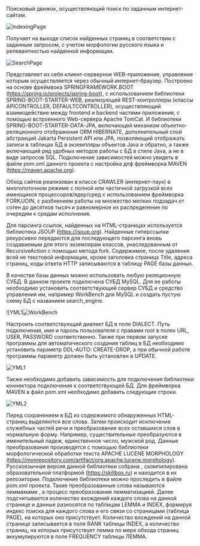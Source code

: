 
Поисковый движок, осуществляющий поиск по заданным интернет-сайтам.

![IndexingPage](https://user-images.githubusercontent.com/122222024/211211135-960bca9b-03ac-4314-ad99-938928d5e19e.png)

Получает на выходе список найденных страниц в соответствии с заданным запросом, с учетом морфологии русского языка и релевантностью найденной информации.

![SearchPage](https://user-images.githubusercontent.com/122222024/211304586-e95688f0-702b-449c-8837-8aeeffa2bd8a.png)

Представляет из себя клиент-серверное WEB-приложение, управление которым осуществляется через обычный интернет-браузер.
Построено на основе фреймвока SPRINGFRAMEWORK.BOOT (https://spring.io/projects/spring-boot), с использованием библиотеки SPRING-BOOT-STARTER-WEB, реализующей REST-контроллеры (классы APICONTROLLER, DEFAULTCONTROLLER), осуществляющий взаимодействие между frontend и backend частями приложения, с помощью встроенного Web-сервера Apache TomCat. И библиотеки SPRING-BOOT-STARTER-DATA-JPA, включающей механизм объектно-реляционного отображения ORM HIBERNATE, дополнительный слой абстракций Jakarta Persistent API или JPA, позволяющий отображать записи в таблицах БД в экземпляры объектов Java и обратно, а также включающий ряд удобных методов работы с БД в стиле Java, а не в виде запросов SQL. Подключение зависимостей можно увидеть в файле pom.xml данного проекта с настройка длф фреймворка MAVEN (https://maven.apache.org).

Обход сайтов реализован в классе CRAWLER (интернет-паук) в многопоточном режиме c полной или частичной загрузкой всех имеющихся процессоров/ядер/сред с использованием фреймворка FORK/JOIN, с разбиением работы на множество мелких подзадач от сотен до десятков тысяч и равномерное их распределение по очередям к средам исполнения. 

Для парсинга ссылок, найденных на HTML-страницах используется библиотека JSOUP (https://jsoup.org). Найденные гиперссылки рекурсивно передаются для последующего парсинга вновь создаваемым для этого экземлярам классов, унаследованным от RecursiveAction с помощью метода fork. Содержимое, после удаления всей не текстовой информации, кроме заголовка страницs Title, адреса страниц, коды ответа HTTP записываются в таблицу PAGE базы данных. 

В качестве базы данных можно использовать любую реляционную СУБД. В данном проекте подключена СУБД MySQL.  Для ее работы необходимо установить соответствующий сервер СУБД и средство управления им, например WorkBench для MySQL и создать пустую схему БД с названием search_engine.

![YML1![WorkBench](https://user-images.githubusercontent.com/122222024/211324980-f9eb4918-3d29-4b72-811b-2705bb246778.png)

Настроить соответствующий диалект БД в поле DIALECT. Путь подключения, имя и пароль пользователя с правами root в полях URL, USER, PASSWORD соответственно. Также при первом запуске программы для автоматического создания таблиц в БД необходимо установить параметр     DDL-AUTO: CREATE-DROP, а при обычной работе программы параметр должен быть установлен в UPDATE. 

![YML1](https://user-images.githubusercontent.com/122222024/211325389-515dd0d3-d428-45c0-bc0d-d4dce80cdfbf.png)

Также необходимо добавить зависимость для подключения библиотеки коннектора подключения к соответствующей БД. Для фреймворка MAVEN в файл pom.xml необходимо добавить следующие строки.

![YML2](https://user-images.githubusercontent.com/122222024/211324548-ef09316c-2c1d-4918-9a4f-77805a6541cf.png)

Перед сохранением в БД из содержимого обнаруженных HTML-страниц выделяются все слова. Затем происходит исключение служебных частей речи и преобразование всех оставшихся слов в нормальную форму. Например, существительные преобразуются в именительный падеж, единственное число, мужской род. Данные преобразования производятся с помощью библиотеки морфологической обработки текста APACHE LUCENE MORPHOLOGY (https://mvnrepository.com/artifact/org.apache.lucene.morphology). Русскоязычная версия данной библиотеки собрана , скомпилирована образовательной платформой (https://skillbox.ru) и находится в их репозитории. Подключение  библиотеки можно проследить в файле pom.xml проекта. Такие преобразованные слова называются леммамами , а процесс преобразования лемматизацией. Далее подсчитывается количество вхождений каждого слова на данной странице и данные разносятся по таблицам LEMMA и INDEX, формируя индекс поиска для каждого слова и его связи со страницами (таблица PAGE), на которых оно присутствует. Количество вхождений на данной странице записывается в поле RANK таблицы INDEX, а количество страниц, на которых присутствует лемма по мере обхода страниц аккумулируются  в поле FREQUENCY таблицы ЛЕММА.




